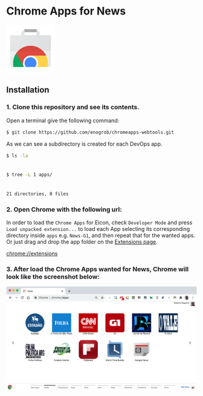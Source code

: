 # Chrome Apps for News

![Chrome Apps logo](images/chrome_apps.png)

## Installation

### 1. Clone this repository and see its contents.
Open a terminal give the following command:

```bash
$ git clone https://github.com/enogrob/chromeapps-webtools.git
```

As we can see a subdirectory is created for each DevOps app.

```bash
$ ls -la


$ tree -L 1 apps/


21 directories, 0 files
```

### 2. Open Chrome with the following url:
In order to load the `Chrome Apps` for Eicon, check `Developer Mode` and press `Load unpacked extension...` to load each App selecting its corresponding directory inside `apps` e.g. `News-G1`, and then repeat that for the wanted apps. Or just drag and drop the app folder on the [Extensions page](chrome://extensions).

[chrome://extensions](chrome://extensions)

### 3. After load the Chrome Apps wanted for News, Chrome will look like the screenshot below:

![Chrome screenshot](images/chrome_screenshot1.png)